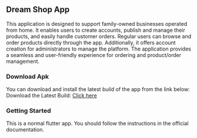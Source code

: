 ## Dream Shop App

This application is designed to support family-owned businesses operated from home. It enables users to create accounts, publish and manage their products, and easily handle customer orders. Regular users can browse and order products directly through the app. Additionally, it offers account creation for administrators to manage the platform. The application provides a seamless and user-friendly experience for ordering and product/order management.

### Download Apk

You can download and install the latest build of the app from the link below:
Download the Latest Build: [Click here](https://drive.google.com/file/d/1nmfsjmxvkl467I1KP4CuoMIBI4ccN9Hs/view?usp=sharing)

### Getting Started

This is a normal flutter app. You should follow the instructions in the official documentation.
